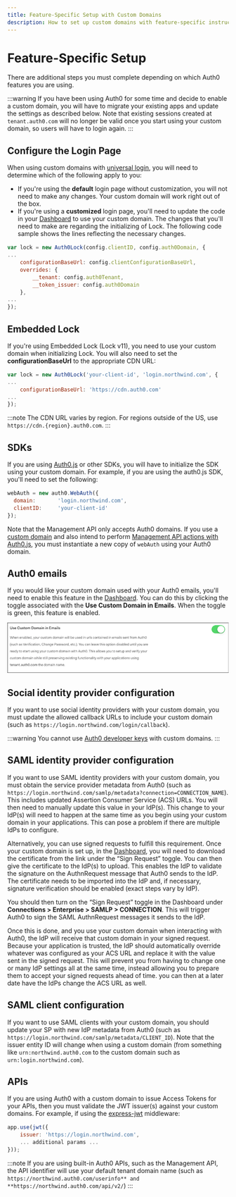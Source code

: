 ```yaml
---
title: Feature-Specific Setup with Custom Domains
description: How to set up custom domains with feature-specific instructions
---
```

# Feature-Specific Setup

There are additional steps you must complete depending on which Auth0 features you are using.

:::warning
If you have been using Auth0 for some time and decide to enable a custom domain, you will have to migrate your existing apps and update the settings as described below. Note that existing sessions created at `tenant.auth0.com` will no longer be valid once you start using your custom domain, so users will have to login again.
:::

## Configure the Login Page

When using custom domains with [universal login](/hosted-pages/login), you will need to determine which of the following apply to you:

* If you're using the **default** login page without customization, you will not need to make any changes. Your custom domain will work right out of the box.
* If you're using a **customized** login page, you'll need to update the code in your [Dashboard](${manage_url}) to use your custom domain. The changes that you'll need to make are regarding the initializing of Lock. The following code sample shows the lines reflecting the necessary changes.

```js
var lock = new Auth0Lock(config.clientID, config.auth0Domain, {
...
	configurationBaseUrl: config.clientConfigurationBaseUrl,
	overrides: {
		__tenant: config.auth0Tenant,
		__token_issuer: config.auth0Domain
	},
...
});
```

## Embedded Lock

If you're using Embedded Lock (Lock v11), you need to use your custom domain when initializing Lock. You will also need to set the **configurationBaseUrl** to the appropriate CDN URL:

```js
var lock = new Auth0Lock('your-client-id', 'login.northwind.com', {
...
    configurationBaseUrl: 'https://cdn.auth0.com'
...
});
```

:::note
The CDN URL varies by region. For regions outside of the US, use `https://cdn.{region}.auth0.com`.
:::

## SDKs

If you are using [Auth0.js](/libraries/auth0js) or other SDKs, you will have to initialize the SDK using your custom domain. For example, if you are using the auth0.js SDK, you'll need to set the following:

```js
webAuth = new auth0.WebAuth({
  domain:       'login.northwind.com',
  clientID:     'your-client-id'
});
```

Note that the Management API only accepts Auth0 domains. If you use a [custom domain](/custom-domains) and also intend to perform [Management API actions with Auth0.js](/libraries/auth0js/v9#user-management), you must instantiate a new copy of `webAuth` using your Auth0 domain.

## Auth0 emails

If you would like your custom domain used with your Auth0 emails, you'll need to enable this feature in the [Dashboard](${manage_url}/#/tenant). You can do this by clicking the toggle associated with the **Use Custom Domain in Emails**. When the toggle is green, this feature is enabled.

![](/media/articles/custom-domains/cd_email_toggle.png)

## Social identity provider configuration

If you want to use social identity providers with your custom domain, you must update the allowed callback URLs to include your custom domain (such as `https://login.northwind.com/login/callback`).

:::warning
You cannot use [Auth0 developer keys](/connections/social/devkeys) with custom domains.
:::

## SAML identity provider configuration

If you want to use SAML identity providers with your custom domain, you must obtain the service provider metadata from Auth0 (such as `https://login.northwind.com/samlp/metadata?connection=CONNECTION_NAME`). This includes updated Assertion Consumer Service (ACS) URLs. You will then need to manually update this value in your IdP(s). This change to your IdP(s) will need to happen at the same time as you begin using your custom domain in your applications. This can pose a problem if there are multiple IdPs to configure.

Alternatively, you can use signed requests to fulfill this requirement. Once your custom domain is set up, in the [Dashboard](${manage_url}/#/tenant/custom_domains), you will need to download the certificate from the link under the “Sign Request” toggle. You can then give the certificate to the IdP(s) to upload. This enables the IdP to validate the signature on the AuthnRequest message that Auth0 sends to the IdP. The certificate needs to be imported into the IdP and, if necessary, signature verification should be enabled (exact steps vary by IdP).

You should then turn on the “Sign Request” toggle in the Dashboard under **Connections > Enterprise > SAMLP > CONNECTION**. This will trigger Auth0 to sign the SAML AuthnRequest messages it sends to the IdP.

Once this is done, and you use your custom domain when interacting with Auth0, the IdP will receive that custom domain in your signed request. Because your application is trusted, the IdP should automatically override whatever was configured as your ACS URL and replace it with the value sent in the signed request. This will prevent you from having to change one or many IdP settings all at the same time, instead allowing you to prepare them to accept your signed requests ahead of time. you can then at a later date have the IdPs change the ACS URL as well.

## SAML client configuration

If you want to use SAML clients with your custom domain, you should update your SP with new IdP metadata from Auth0 (such as `https://login.northwind.com/samlp/metadata/CLIENT_ID`). Note that the issuer entity ID will change when using a custom domain (from something like `urn:northwind.auth0.com` to the custom domain such as `urn:login.northwind.com`).

## APIs

If you are using Auth0 with a custom domain to issue Access Tokens for your APIs, then you must validate the JWT issuer(s) against your custom domains. For example, if using the [express-jwt](https://github.com/auth0/express-jwt) middleware:

```js
app.use(jwt({ 
	issuer: 'https://login.northwind.com', 
	... additional params ...
}));
```

:::note
If you are using built-in Auth0 APIs, such as the Management API, the API identifier will use your default tenant domain name (such as `https://northwind.auth0.com/userinfo** and **https://northwind.auth0.com/api/v2/`)
:::